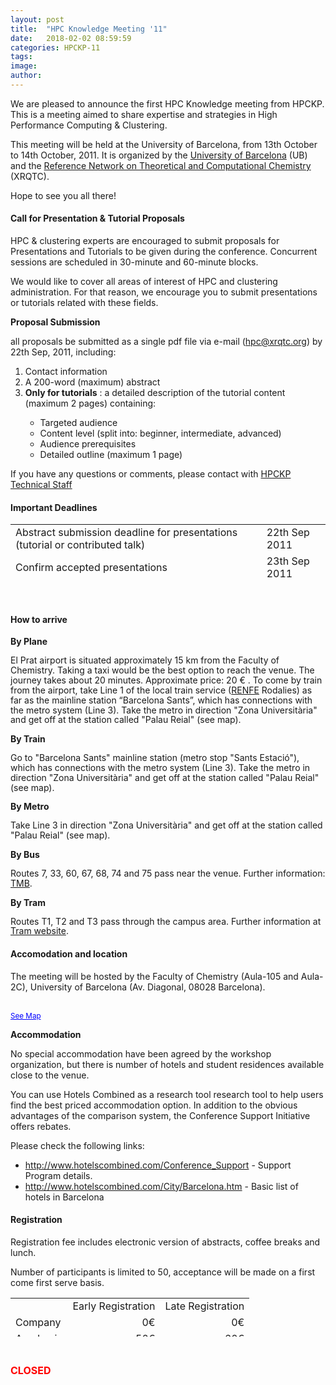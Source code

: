 ```yaml
---
layout: post
title:  "HPC Knowledge Meeting '11"
date:   2018-02-02 08:59:59
categories: HPCKP-11
tags: 
image: 
author: 
---
```

<p>We are pleased to announce the first HPC Knowledge meeting from HPCKP. This is a meeting aimed to share expertise and strategies in High Performance Computing &amp; Clustering.</p>
<p>This meeting will be held at the University of Barcelona, from 13th October to 14th October, 2011. It is organized by the <a href="http://www.ub.edu/" target="_blank" rel="noopener noreferrer">University of Barcelona</a> (UB) and the <a href="http://www.xrqtc.com/" target="_blank" rel="noopener noreferrer">Reference Network on Theoretical and Computational Chemistry</a> (XRQTC).</p>
<p>Hope to see you all there!</p>

#### Call for Presentation & Tutorial Proposals
<p>HPC &amp; clustering experts are encouraged to submit proposals for Presentations and Tutorials to be given during the conference. Concurrent sessions are scheduled in 30-minute and 60-minute blocks.</p>
<p>We would like to cover all areas of interest of HPC and clustering administration. For that reason, we encourage you to submit presentations or tutorials related with these fields.</p>
<p><b>Proposal Submission</b></p>
<p>all proposals be submitted as a single pdf file via e-mail (<a href="mailto:hpc@xrqtc.org">hpc@xrqtc.org</a>) by 22th Sep, 2011, including:</p>
<ol>
<li>Contact information</li>
<li>A 200-word (maximum) abstract</li>
<li><span class="Apple-style-span" style="font-weight: bold;">Only for tutorials</span> : a detailed description of the tutorial content (maximum 2 pages) containing:</li>
<ul>
<li>Targeted audience</li>
<li>Content level (split into: beginner, intermediate, advanced)</li>
<li>Audience prerequisites</li>
<li>Detailed outline (maximum 1 page)</li>
</ul>
</ol>
<p>If you have any questions or comments, please contact with <a href="index.php?option=com_contact&amp;view=contact&amp;id=2%3Ahpcteam&amp;catid=12%3Acontacts&amp;Itemid=48" target="_blank" rel="noopener noreferrer">HPCKP Technical Staff</a></p>

#### Important Deadlines

<table style="height: 91px;" width="618">
<tbody>
<tr>
<td>Abstract submission deadline for presentations (tutorial or contributed talk)</td>
<td>22th Sep 2011</td>
</tr>
<tr>
<td>Confirm accepted presentations</td>
<td>23th Sep 2011</td>
</tr>
<tr>
<td>Early registration deadline for reduced fee</td>
<td>30th Sep 2011</td>
</tr>
<tr>
<td>Registration deadline</td>
<td>06th Oct 2011</td>
</tr>
<tr>
<td>Presentations submission deadline (PDF or PPT)</td>
<td>10th Oct 2001</td>
</tr>
</tbody>
</table>
<p> </p>

#### How to arrive

<p><b>By Plane</b></p>
<p><span style="font-size: 14px; line-height: 15.8080005645752px;">El Prat airport is situated approximately 15 km from the Faculty of Chemistry. Taking a taxi would be the best option to reach the venue. The journey takes about 20 minutes. Approximate price: 20 € . To come by train from the airport, take Line 1 of the local train service (</span><a style="font-size: 14px; line-height: 15.8080005645752px;" href="http://www.renfe.com/EN/viajeros/index.html" target="_blank" rel="noopener noreferrer">RENFE</a><span style="font-size: 14px; line-height: 15.8080005645752px;"> Rodalies) as far as the mainline station “Barcelona Sants”, which has connections with the metro system (Line 3). Take the metro in direction "Zona Universitària" and get off at the station called "Palau Reial" (see map).</span></p>
<p><b>By Train </b></p>
<p><span style="font-size: 14px; line-height: 15.8080005645752px;">Go to "Barcelona Sants" mainline station (metro stop "Sants Estació"), which has connections with the metro system (Line 3). Take the metro in direction "Zona Universitària" and get off at the station called "Palau Reial" (see map).</span></p>
<p><b>By Metro</b></p>
<p><span style="font-size: 14px; line-height: 15.8080005645752px;">Take Line 3 in direction "Zona Universitària" and get off at the station called "Palau Reial" (see map).</span></p>
<p><b>By Bus</b></p>
<p><span style="font-size: 14px; line-height: 15.8080005645752px;">Routes 7, 33, 60, 67, 68, 74 and 75 pass near the venue. Further information: <a href="http://www.tmb.net/" target="_blank" rel="noopener noreferrer">TMB</a>.</span></p>
<p><b>By Tram</b></p>
<p><span style="font-size: 14px; line-height: 15.8080005645752px;">Routes T1, T2 and T3 pass through the campus area. Further information at <a href="http://www.trambcn.com/?idioma=ing" target="_blank" rel="noopener noreferrer">Tram website</a>.</span></p>

#### Accomodation and location

<p>The meeting will be hosted by the Faculty of Chemistry (Aula-105 and Aula-2C), University of Barcelona (Av. Diagonal, 08028 Barcelona).</p>
<p><br /><small><a style="color: #0000ff; text-align: left;" href="http://maps.google.es/maps?source=embed&amp;f=q&amp;hl=es&amp;geocode=&amp;q=FACULTAT+DE+QUIMICA,+Barcelona&amp;aq=0&amp;sll=41.385374,2.118988&amp;sspn=0.008484,0.021136&amp;ie=UTF8&amp;hq=FACULTAT+DE+QUIMICA,+Barcelona&amp;hnear=Facultad+de+Qu%C3%ADmica,+C%2F+MART%C3%8D+I+FRANQU%C3%88S,+1-11,+08028+Barcelona&amp;ll=41.385245,2.118816&amp;spn=0.022539,0.036478" target="_blank" rel="alternate noopener noreferrer">See Map</a></small></p>
<p><b>Accommodation</b></p>
<p>No special accommodation have been agreed by the workshop organization, but there is number of hotels and student residences available close to the venue.</p>
<p>You can use Hotels Combined as a research tool research tool to help users find the best priced accommodation option. In addition to the obvious advantages of the comparison system, the Conference Support Initiative offers rebates.</p>
<p>Please check the following links:</p>
<ul>
<li><a href="http://www.hotelscombined.com/Conference_Support" target="_blank" rel="noopener noreferrer">http://www.hotelscombined.com/Conference_Support</a> - Support Program details.</li>
<li><a href="http://www.hotelscombined.com/City/Barcelona.htm" target="_blank" rel="noopener noreferrer">http://www.hotelscombined.com/City/Barcelona.htm</a> - Basic list of hotels in Barcelona</li>
</ul>

#### Registration

<p>Registration fee includes electronic version of abstracts, coffee breaks and lunch.</p>
<p>Number of participants is limited to 50, acceptance will be made on a first come first serve basis.</p>
<table style="height: 62px;" width="389">
<tbody>
<tr>
<td> </td>
<td>Early Registration</td>
<td>Late Registration</td>
</tr>
<tr>
<td>Company</td>
<td style="text-align: right;">0€</td>
<td style="text-align: right;">0€</td>
</tr>
<tr>
<td>Academic</td>
<td style="text-align: right;">50€</td>
<td style="text-align: right;">60€</td>
</tr>
<tr>
<td>Industry</td>
<td style="text-align: right;">100€</td>
<td style="text-align: right;">120€</td>
</tr>
</tbody>
</table>
<p> </p>
<p><span style="color: #ff0000; font-size: medium; font-weight: bold; line-height: 15.8080005645752px;">CLOSED</span></p>
